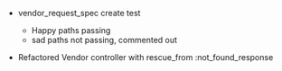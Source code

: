 - vendor_request_spec create test
  - Happy paths passing
  - sad paths not passing, commented out

- Refactored Vendor controller with rescue_from :not_found_response


